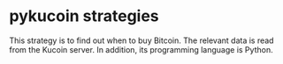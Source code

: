 # pykucoin strategies 
This strategy is to find out when to buy Bitcoin. The relevant data is read from the Kucoin server. 
In addition, its programming language is Python.
